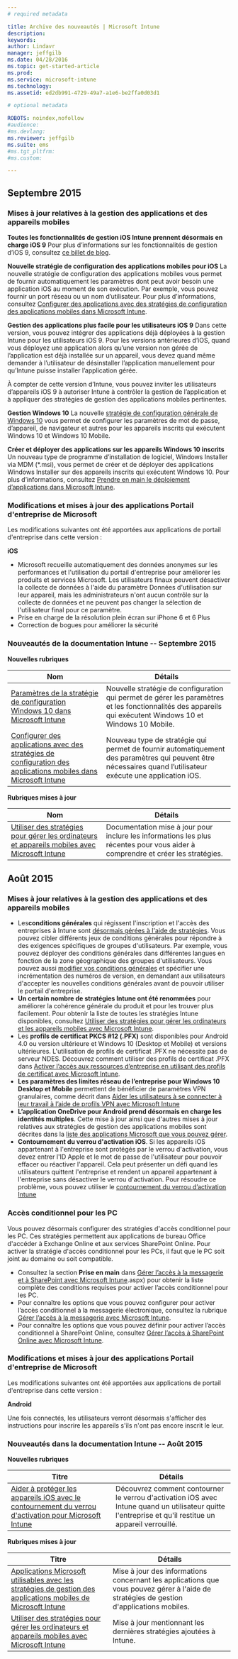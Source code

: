 ```yaml
---
# required metadata

title: Archive des nouveautés | Microsoft Intune
description:
keywords:
author: Lindavr
manager: jeffgilb
ms.date: 04/28/2016
ms.topic: get-started-article
ms.prod:
ms.service: microsoft-intune
ms.technology:
ms.assetid: ed2db991-4729-49a7-a1e6-be2ffa0d03d1

# optional metadata

ROBOTS: noindex,nofollow
#audience:
#ms.devlang:
ms.reviewer: jeffgilb
ms.suite: ems
#ms.tgt_pltfrm:
#ms.custom:

---
```



## Septembre 2015
### Mises à jour relatives à la gestion des applications et des appareils mobiles
**Toutes les fonctionnalités de gestion iOS Intune prennent désormais en charge iOS 9**
Pour plus d’informations sur les fonctionnalités de gestion d’iOS 9, consultez [ce billet de blog](http://blogs.technet.com/b/microsoftintune/archive/2015/09/09/day-zero-support-for-ios-9-with-intune.aspx).

**Nouvelle stratégie de configuration des applications mobiles pour iOS**
La nouvelle stratégie de configuration des applications mobiles vous permet de fournir automatiquement les paramètres dont peut avoir besoin une application iOS au moment de son exécution. Par exemple, vous pouvez fournir un port réseau ou un nom d’utilisateur. Pour plus d’informations, consultez [Configurer des applications avec des stratégies de configuration des applications mobiles dans Microsoft Intune](https://technet.microsoft.com/library/mt481447.aspx).

**Gestion des applications plus facile pour les utilisateurs iOS 9**
 Dans cette version, vous pouvez intégrer des applications déjà déployées à la gestion Intune pour les utilisateurs iOS 9. Pour les versions antérieures d’iOS, quand vous déployez une application alors qu’une version non gérée de l’application est déjà installée sur un appareil, vous devez quand même demander à l’utilisateur de désinstaller l’application manuellement pour qu’Intune puisse installer l’application gérée.

 À compter de cette version d’Intune, vous pouvez inviter les utilisateurs d’appareils iOS 9 à autoriser Intune à contrôler la gestion de l’application et à appliquer des stratégies de gestion des applications mobiles pertinentes.

 **Gestion Windows 10** La nouvelle [stratégie de configuration générale de Windows 10](https://technet.microsoft.com/library/mt404697.aspx) vous permet de configurer les paramètres de mot de passe, d’appareil, de navigateur et autres pour les appareils inscrits qui exécutent Windows 10 et Windows 10 Mobile.

 **Créer et déployer des applications sur les appareils Windows 10 inscrits** Un nouveau type de programme d’installation de logiciel, Windows Installer via MDM (&#42;.msi), vous permet de créer et de déployer des applications Windows Installer sur des appareils inscrits qui exécutent Windows 10. Pour plus d’informations, consultez [Prendre en main le déploiement d’applications dans Microsoft Intune](https://technet.microsoft.com/library/dn646955.aspx).

### Modifications et mises à jour des applications Portail d'entreprise de Microsoft
Les modifications suivantes ont été apportées aux applications de portail d'entreprise dans cette version :

**iOS**
* Microsoft recueille automatiquement des données anonymes sur les performances et l'utilisation du portail d'entreprise pour améliorer les produits et services Microsoft. Les utilisateurs finaux peuvent désactiver la collecte de données à l'aide du paramètre Données d'utilisation sur leur appareil, mais les administrateurs n'ont aucun contrôle sur la collecte de données et ne peuvent pas changer la sélection de l'utilisateur final pour ce paramètre.
* Prise en charge de la résolution plein écran sur iPhone 6 et 6 Plus
* Correction de bogues pour améliorer la sécurité

### Nouveautés de la documentation Intune -- Septembre 2015
**Nouvelles rubriques**

|Nom|Détails|
|----|--------|
|[Paramètres de la stratégie de configuration Windows 10 dans Microsoft Intune](https://technet.microsoft.com/library/mt404697.aspx)|Nouvelle stratégie de configuration qui permet de gérer les paramètres et les fonctionnalités des appareils qui exécutent Windows 10 et Windows 10 Mobile.
| [Configurer des applications avec des stratégies de configuration des applications mobiles dans Microsoft Intune](https://technet.microsoft.com/library/mt481447.aspx)|Nouveau type de stratégie qui permet de fournir automatiquement des paramètres qui peuvent être nécessaires quand l’utilisateur exécute une application iOS. |

**Rubriques mises à jour**

|Nom|Détails|
|----|-------|
|[Utiliser des stratégies pour gérer les ordinateurs et appareils mobiles avec Microsoft Intune](https://technet.microsoft.com/library/dn743712.aspx)|Documentation mise à jour pour inclure les informations les plus récentes pour vous aider à comprendre et créer les stratégies.|

## Août 2015
### Mises à jour relatives à la gestion des applications et des appareils mobiles
* Les**conditions générales** qui régissent l'inscription et l'accès des entreprises à Intune sont [désormais gérées à l'aide de stratégies](https://technet.microsoft.com/library/mt405893.aspx). Vous pouvez cibler différents jeux de conditions générales pour répondre à des exigences spécifiques de groupes d'utilisateurs. Par exemple, vous pouvez déployer des conditions générales dans différentes langues en fonction de la zone géographique des groupes d'utilisateurs. Vous pouvez aussi [modifier vos conditions générales](https://technet.microsoft.com/library/mt405893.aspx#BKMK_TCVers) et spécifier une incrémentation des numéros de version, en demandant aux utilisateurs d'accepter les nouvelles conditions générales avant de pouvoir utiliser le portail d'entreprise.
* **Un certain nombre de stratégies Intune ont été renommées** pour améliorer la cohérence générale du produit et pour les trouver plus facilement. Pour obtenir la liste de toutes les stratégies Intune disponibles, consultez [Utiliser des stratégies pour gérer les ordinateurs et les appareils mobiles avec Microsoft Intune](https://technet.microsoft.com/library/dn743712.aspx).
* Les **profils de certificat PKCS #12 (.PFX)** sont disponibles pour Android 4.0 ou version ultérieure et Windows 10 (Desktop et Mobile) et versions ultérieures. L'utilisation de profils de certificat .PFX ne nécessite pas de serveur NDES. Découvrez comment utiliser des profils de certificat .PFX dans [Activer l’accès aux ressources d’entreprise en utilisant des profils de certificat avec Microsoft Intune](http://technet.microsoft.com/library/dn818904.aspx).
* **Les paramètres des limites réseau de l’entreprise pour Windows 10 Desktop et Mobile** permettent de bénéficier de paramètres VPN granulaires, comme décrit dans [Aider les utilisateurs à se connecter à leur travail à l’aide de profils VPN avec Microsoft Intune](https://technet.microsoft.com/library/dn818905.aspx)
* **L’application OneDrive pour Android prend désormais en charge les identités multiples**. Cette mise à jour ainsi que d'autres mises à jour relatives aux stratégies de gestion des applications mobiles sont décrites dans la [liste des applications Microsoft que vous pouvez gérer](https://technet.microsoft.com/library/dn708489.aspx).
* **Contournement du verrou d'activation iOS**. Si les appareils iOS appartenant à l'entreprise sont protégés par le verrou d'activation, vous devez entrer l'ID Apple et le mot de passe de l'utilisateur pour pouvoir effacer ou réactiver l'appareil. Cela peut présenter un défi quand les utilisateurs quittent l'entreprise et rendent un appareil appartenant à l'entreprise sans désactiver le verrou d'activation. Pour résoudre ce problème, vous pouvez utiliser le [contournement du verrou d’activation Intune](https://technet.microsoft.com/library/mt414176.aspx)

### Accès conditionnel pour les PC
Vous pouvez désormais configurer des stratégies d'accès conditionnel pour les PC. Ces stratégies permettent aux applications de bureau Office d'accéder à Exchange Online et aux services SharePoint Online.
Pour activer la stratégie d'accès conditionnel pour les PCs, il faut que le PC soit joint au domaine ou soit compatible.
* Consultez la section **Prise en main** dans [Gérer l’accès à la messagerie et à SharePoint avec Microsoft Intune](http://technet.microsoft.com/library/dn818907).aspx) pour obtenir la liste complète des conditions requises pour activer l’accès conditionnel pour les PC.
* Pour connaître les options que vous pouvez configurer pour activer l’accès conditionnel à la messagerie électronique, consultez la rubrique [Gérer l’accès à la messagerie avec Microsoft Intune](https://technet.microsoft.com/library/dn705841.aspx).
* Pour connaître les options que vous pouvez définir pour activer l’accès conditionnel à SharePoint Online, consultez [Gérer l’accès à SharePoint Online avec Microsoft Intune](https://technet.microsoft.com/library/dn705844.aspx).

### Modifications et mises à jour des applications Portail d'entreprise de Microsoft
Les modifications suivantes ont été apportées aux applications de portail d'entreprise dans cette version :

**Android**

Une fois connectés, les utilisateurs verront désormais s'afficher des instructions pour inscrire les appareils s'ils n'ont pas encore inscrit le leur.

### Nouveautés dans la documentation Intune -- Août 2015
**Nouvelles rubriques**

|Titre|Détails|
|-----|-------|
|[Aider à protéger les appareils iOS avec le contournement du verrou d'activation pour Microsoft Intune](https://technet.microsoft.com/library/mt414176.aspx)|Découvrez comment contourner le verrou d'activation iOS avec Intune quand un utilisateur quitte l'entreprise et qu'il restitue un appareil verrouillé.|

**Rubriques mises à jour**

|Titre|Détails|
|-----|-------|
|[Applications Microsoft utilisables avec les stratégies de gestion des applications mobiles de Microsoft Intune](https://technet.microsoft.com/library/dn708489.aspx)|Mise à jour des informations concernant les applications que vous pouvez gérer à l'aide de stratégies de gestion d'applications mobiles.
|[Utiliser des stratégies pour gérer les ordinateurs et appareils mobiles avec Microsoft Intune](http://technet.microsoft.com/library/dn743712.aspx)|Mise à jour mentionnant les dernières stratégies ajoutées à Intune.|
<!---
## July 2015
July updates for Intune are limited to behind-the-scenes enhancements that allow us to continue providing you with a high-quality service experience. New features are not included in this service update.

### Intune Onboarding benefit
Microsoft offers the Intune Onboarding benefit for eligible plans. The Onboarding benefit lets you work remotely with Microsoft specialists to get your Intune environment ready for use. For more information, see [Microsoft Intune Onboarding benefit description](https://technet.microsoft.com/library/mt228266.aspx)
### Changes and updates to Microsoft Company Portal apps
The following changes have been made to the company portal apps in this release.

**Android**

Microsoft automatically collects anonymous data about the performance and use of the company portal to improve Microsoft products and services. End users can turn off data collection by using the Usage Data setting on their device, but administrators have no control over the data collection and cannot change the end user’s selection for this setting.--->


<!--HONumber=May16_HO1-->


